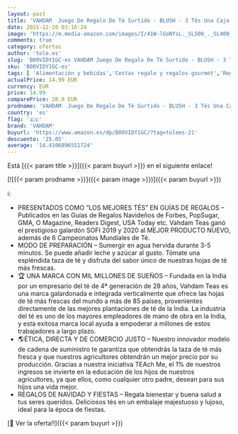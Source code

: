 ```yaml
---
layout: post
title: 'VAHDAM  Juego De Regalo De Té Surtido - BLUSH - 3 Tés Una Caja De Regalo Muestra Té | Ingredientes 100% Naturales | Regalos para Mujeres | Regalos Festivos para Todos | Regalos Navidad'
date: 2021-12-28 03:16:24
image: 'https://m.media-amazon.com/images/I/41W-lGoNYsL._SL500_._SL400_.jpg'
comments: true
category: ofertas
author: 'tole.es'
slug: 'B00VIDY1GC-es VAHDAM Juego De Regalo De Té Surtido - BLUSH - 3 Tés Una...'
sku: 'B00VIDY1GC-es'
tags: [ 'Alimentación y bebidas','Cestas regalo y regalos gourmet','Regalos para los aficionados al té','navidad','vahdam', ]
actualPrice: 14.99 EUR
currency: EUR
price: 14.99
comparePrice: 20.0 EUR
prodname: 'VAHDAM  Juego De Regalo De Té Surtido - BLUSH - 3 Tés Una Caja De Regalo Muestra Té | Ingredientes 100% Naturales | Regalos para Mujeres | Regalos Festivos para Todos | Regalos Navidad'
country: 'es'
flag: '🇪🇸'
brand: 'VAHDAM'
buyurl: 'https://www.amazon.es/dp/B00VIDY1GC/?tag=tolees-21'
descuento: '25.05'
average: '14.4106896551724'
---
```


Está [{{< param title >}}]({{< param buyurl >}}) en el siguiente enlace!

[![{{< param prodname >}}]({{< param image >}})]({{< param buyurl >}})

ℹ️:

- PRESENTADOS COMO “LOS MEJORES TÉS” EN GUÍAS DE REGALOS – Publicados en las Guías de Regalos Navideños de Forbes, PopSugar, GMA, O Magazine, Readers Digest, USA Today etc. Vahdam Teas ganó el prestigioso galardón SOFI 2019 y 2020 al MEJOR PRODUCTO NUEVO, además de 6 Campeonatos Mundiales de Té.
- MODO DE PREPARACIÓN – Sumergir en agua hervida durante 3-5 minutos. Se puede añadir leche y azúcar al gusto. Tómate una espléndida taza de té y disfruta del sabor único de nuestras hojas de té más frescas.
- 🏆 UNA MARCA CON MIL MILLONES DE SUEÑOS – Fundada en la India por un empresario del té de 4ª generación de 28 años, Vahdam Teas es una marca galardonada e integrada verticalmente que ofrece las hojas de té más frescas del mundo a más de 85 países, provenientes directamente de las mejores plantaciones de té de la India. La industria del té es uno de los mayores empleadores de mano de obra en la India, y esta exitosa marca local ayuda a empoderar a millones de estos trabajadores a largo plazo.
- 🌎ÉTICA, DIRECTA Y DE COMERCIO JUSTO – Nuestro innovador modelo de cadena de suministro te garantiza que obtendrás la taza de té más fresca y que nuestros agricultores obtendrán un mejor precio por su producción. Gracias a nuestra iniciativa TEAch Me, el 1% de nuestros ingresos se invierte en la educación de los hijos de nuestros agricultores, ya que ellos, como cualquier otro padre, desean para sus hijos una vida mejor.
- REGALOS DE NAVIDAD Y FIESTAS – Regala bienestar y buena salud a tus seres queridos. Deliciosos tés en un embalaje majestuoso y lujoso, ideal para la época de fiestas.

[🛒 Ver la oferta!!]({{< param buyurl >}})
